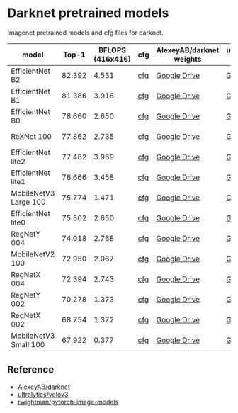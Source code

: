 # Darknet pretrained models

Imagenet pretrained models and cfg files for darknet.

| model                 | Top-1  | BFLOPS (416x416) | cfg                                  | AlexeyAB/darknet weights                                     | ultralytics/yolov3 weights                                   | conversion from                                 |
| --------------------- | ------ | ---------------- | ------------------------------------ | ------------------------------------------------------------ | ------------------------------------------------------------ | ----------------------------------------------- |
| EfficientNet B2       | 82.392 | 4.531            | [cfg](cfg/efficientnet_b2.cfg)       | [Google Drive](https://drive.google.com/file/d/1PUdiPNs2UfF6_g1t4kb3_QpUNBmD5ZnG/view?usp=sharing) | [Google Drive](https://drive.google.com/file/d/1-zN-Em1jFpQcSg4lG6zEVKP_vwc1W47D/view?usp=sharing) | pytorch-image-models (tf_efficientnet_b2_ns)    |
| EfficientNet B1       | 81.386 | 3.916            | [cfg](cfg/efficientnet_b1.cfg)       | [Google Drive](https://drive.google.com/file/d/12urfDN7jg8ygB8xnGcP0I4kGKKb8z7je/view?usp=sharing) | [Google Drive](https://drive.google.com/file/d/1reNrB7GY7T97x7ZBD2iJelH8WmEvgBbj/view?usp=sharing) | pytorch-image-models (tf_efficientnet_b1_ns)    |
| EfficientNet B0       | 78.660 | 2.650            | [cfg](cfg/efficientnet_b0.cfg)       | [Google Drive](https://drive.google.com/file/d/1id7dqCkColqWjGFJx0WRLzdEw-3XEt4L/view?usp=sharing) | [Google Drive](https://drive.google.com/file/d/1RsDuvHrNKHpBT1wJ_29owC6HsGPTN-RW/view?usp=sharing) | pytorch-image-models (tf_efficientnet_b0_ns)    |
| ReXNet 100            | 77.862 | 2.735            | [cfg](cfg/rexnet_100.cfg)            | [Google Drive](https://drive.google.com/file/d/1j4GXq68LgRu3nUHDrCq-_QOlbXuT1tnT/view?usp=sharing) | [Google Drive](https://drive.google.com/file/d/1bizWSJcQwCzcDoQWBDQrXpZdcJWay8ff/view?usp=sharing) | pytorch-image-models (rexnet_100)               |
| EfficientNet lite2    | 77.482 | 3.969            | [cfg](cfg/efficientnet_lite2.cfg)    | [Google Drive](https://drive.google.com/file/d/1o0UbR9cYbLAQDTPjSCx0lNEBQpyk7Qdq/view?usp=sharing) | [Google Drive](https://drive.google.com/file/d/1Yrbzzn0GIcHMRXomKOJGbcZ_8hQUP9a6/view?usp=sharing) | pytorch-image-models (tf_efficientnet_lite2)    |
| EfficientNet lite1    | 76.666 | 3.458            | [cfg](cfg/efficientnet_lite1.cfg)    | [Google Drive](https://drive.google.com/file/d/1USmJGiMIdyVxEMNc4oJZ_b7RqfRCC5kv/view?usp=sharing) | [Google Drive](https://drive.google.com/file/d/17DGeW-C0Ow7-KSzdIUWtiCpT5HGCqjkz/view?usp=sharing) | pytorch-image-models (tf_efficientnet_lite1)    |
| MobileNetV3 Large 100 | 75.774 | 1.471            | [cfg](cfg/mobilenetv3_large_100.cfg) | [Google Drive](https://drive.google.com/file/d/12lOckkRkETZ0CEnDov1ufTAhSrClDWCm/view?usp=sharing) | [Google Drive](https://drive.google.com/file/d/19CNVJjmys_GpNilax6Gqz940aA89lX7g/view?usp=sharing) | pytorch-image-models (mobilenetv3_large_100)    |
| EfficientNet lite0    | 75.502 | 2.650            | [cfg](cfg/efficientnet_lite0.cfg)    | [Google Drive](https://drive.google.com/file/d/1nr54g9FNLFFJxiEo7I7kl9Z_4Bkqtgrb/view?usp=sharing) | [Google Drive](https://drive.google.com/file/d/1UDAPia-35MgU40o9oJ73CqXa6_-uk9MP/view?usp=sharing) | pytorch-image-models (efficientnet_lite0)       |
| RegNetY 004           | 74.018 | 2.768            | [cfg](cfg/regnety_004.cfg)           | [Google Drive](https://drive.google.com/file/d/1aQ9wA5Tcu2rJ5a8qPXTzAIayrYmeCnlD/view?usp=sharing) | [Google Drive](https://drive.google.com/file/d/1iYE0ANMCWoz4Mhu1IZ5Nw2a_zUofET3M/view?usp=sharing) | pytorch-image-models (regnety_004)              |
| MobileNetV2 100       | 72.950 | 2.067            | [cfg](cfg/mobilenetv2_100.cfg)       | [Google Drive](https://drive.google.com/file/d/15oRoilePiGFEwTicKXq2f2yILDC7qpvG/view?usp=sharing) | [Google Drive](https://drive.google.com/file/d/1UxBHxZ8KL736Jbitm9OAOU7r-eSl3_xH/view?usp=sharing) | pytorch-image-models (mobilenetv2_100)          |
| RegNetX 004           | 72.394 | 2.743            | [cfg](cfg/regnetx_004.cfg)           | [Google Drive](https://drive.google.com/file/d/1jK1XhY4KAGlljLrSKhkXAKfgbRs0rbNK/view?usp=sharing) | [Google Drive](https://drive.google.com/file/d/1AwrMdiNX_1x8jaNu1y14ilc5i2jHAGek/view?usp=sharing) | pytorch-image-models (regnetx_004)              |
| RegNetY 002           | 70.278 | 1.373            | [cfg](cfg/regnety_002.cfg)           | [Google Drive](https://drive.google.com/file/d/1IM0Y8hcPK4jo6EFXXSS1j5eKzkmYwmKu/view?usp=sharing) | [Google Drive](https://drive.google.com/file/d/1jwleznC4Wn2MrDLvc3HXQKNkP_ZlEtLU/view?usp=sharing) | pytorch-image-models (regnety_002)              |
| RegNetX 002           | 68.754 | 1.372            | [cfg](cfg/regnetx_002.cfg)           | [Google Drive](https://drive.google.com/file/d/1te6SeOv0oVIS7VC3_ZTqsdTjD9ZxdPli/view?usp=sharing) | [Google Drive](https://drive.google.com/file/d/1wHkLEq8mzuCNP3LSpjbYf1ybeRMx4bM9/view?usp=sharing) | pytorch-image-models (regnetx_002)              |
| MobileNetV3 Small 100 | 67.922 | 0.377            | [cfg](cfg/mobilenetv3_small_100.cfg) | [Google Drive](https://drive.google.com/file/d/110JKJL0z-evXZFdBOMMr4-SiCoyFHDpT/view?usp=sharing) | [Google Drive](https://drive.google.com/file/d/1YUkajUBNKkUcYPMl-Rr3Zyhw3Vg4zR1L/view?usp=sharing) | pytorch-image-models (tf_mobilenetv3_small_100) |

## Reference

- [AlexeyAB/darknet](https://github.com/AlexeyAB/darknet)
- [ultralytics/yolov3](https://github.com/ultralytics/yolov3/releases/tag/v8)
- [rwightman/pytorch-image-models](https://github.com/rwightman/pytorch-image-models)
